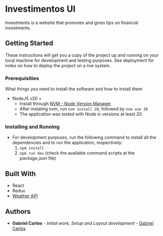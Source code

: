 # Investimentos UI

Investments is a website that promotes and gives tips on  financial investments.

## Getting Started

These instructions will get you a copy of the project up and running on your local machine for development and testing purposes. See deployment for notes on how to deploy the project on a live system.

### Prerequisities

What things you need to install the software and how to install them

* NodeJS v20 +
    - Install through [NVM - Node Version Manager](https://github.com/nvm-sh/nvm)
    - After instaling nvm, run ```nvm install 20```, followed by ```nvm use 20```
    - The application was tested with Node in versions at least 20.

### Installing and Running

* For development purposes, run the following command to install all the dependencies and to run the application, respectively:
  1. ```npm install```
  2. ``` npm run dev ``` (check the available command scripts at the *package.json* file)

## Built With

* React
* Redux
* [Weather API](https://openweathermap.org/api) 

## Authors

* **Gabriel Carlos** - *Initial work, Setup and Layout development* - [Gabriel Carlos](https://github.com/gabrielcarlossl)